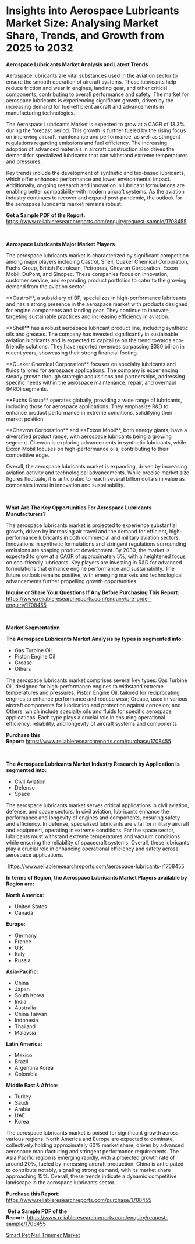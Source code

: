 <p><h1>Insights into Aerospace Lubricants Market Size: Analysing Market Share, Trends, and Growth from 2025 to 2032</h1></p><p><strong>Aerospace Lubricants Market Analysis and Latest Trends</strong></p>
<p><p>Aerospace lubricants are vital substances used in the aviation sector to ensure the smooth operation of aircraft systems. These lubricants help reduce friction and wear in engines, landing gear, and other critical components, contributing to overall performance and safety. The market for aerospace lubricants is experiencing significant growth, driven by the increasing demand for fuel-efficient aircraft and advancements in manufacturing technologies.</p><p>The Aerospace Lubricants Market is expected to grow at a CAGR of 13.3% during the forecast period. This growth is further fueled by the rising focus on improving aircraft maintenance and performance, as well as stringent regulations regarding emissions and fuel efficiency. The increasing adoption of advanced materials in aircraft construction also drives the demand for specialized lubricants that can withstand extreme temperatures and pressures.</p><p>Key trends include the development of synthetic and bio-based lubricants, which offer enhanced performance and lower environmental impact. Additionally, ongoing research and innovation in lubricant formulations are enabling better compatibility with modern aircraft systems. As the aviation industry continues to recover and expand post-pandemic, the outlook for the aerospace lubricants market remains robust.</p></p>
<p><strong>Get a Sample PDF of the Report:&nbsp;</strong> <a href="https://www.reliableresearchreports.com/enquiry/request-sample/1708455?utm_campaign=1720&utm_medium=2&utm_source=Github&utm_content=ia&utm_term=27032025&utm_id=aerospace-lubricants">https://www.reliableresearchreports.com/enquiry/request-sample/1708455</a></p>
<p>&nbsp;</p>
<p><strong>Aerospace Lubricants Major Market Players</strong></p>
<p><p>The aerospace lubricants market is characterized by significant competition among major players including Castrol, Shell, Quaker Chemical Corporation, Fuchs Group, British Petroleum, Petrobras, Chevron Corporation, Exxon Mobil, DuPont, and Sinopec. These companies focus on innovation, customer service, and expanding product portfolios to cater to the growing demand from the aviation sector.</p><p>**Castrol**, a subsidiary of BP, specializes in high-performance lubricants and has a strong presence in the aerospace market with products designed for engine components and landing gear. They continue to innovate, targeting sustainable practices and increasing efficiency in aviation.</p><p>**Shell** has a robust aerospace lubricant product line, including synthetic oils and greases. The company has invested significantly in sustainable aviation lubricants and is expected to capitalize on the trend towards eco-friendly solutions. They have reported revenues surpassing $380 billion in recent years, showcasing their strong financial footing.</p><p>**Quaker Chemical Corporation** focuses on specialty lubricants and fluids tailored for aerospace applications. The company is experiencing steady growth through strategic acquisitions and partnerships, addressing specific needs within the aerospace maintenance, repair, and overhaul (MRO) segments.</p><p>**Fuchs Group** operates globally, providing a wide range of lubricants, including those for aerospace applications. They emphasize R&D to enhance product performance in extreme conditions, solidifying their market position.</p><p>**Chevron Corporation** and **Exxon Mobil**, both energy giants, have a diversified product range, with aerospace lubricants being a growing segment. Chevron is exploring advancements in synthetic lubricants, while Exxon Mobil focuses on high-performance oils, contributing to their competitive edge.</p><p>Overall, the aerospace lubricants market is expanding, driven by increasing aviation activity and technological advancements. While precise market size figures fluctuate, it is anticipated to reach several billion dollars in value as companies invest in innovation and sustainability.</p></p>
<p>&nbsp;</p>
<p><strong>What Are The Key Opportunities For Aerospace Lubricants Manufacturers?</strong></p>
<p><p>The aerospace lubricants market is projected to experience substantial growth, driven by increasing air travel and the demand for efficient, high-performance lubricants in both commercial and military aviation sectors. Innovations in synthetic formulations and stringent regulations surrounding emissions are shaping product development. By 2030, the market is expected to grow at a CAGR of approximately 5%, with a heightened focus on eco-friendly lubricants. Key players are investing in R&D for advanced formulations that enhance engine performance and sustainability. The future outlook remains positive, with emerging markets and technological advancements further propelling growth opportunities.</p></p>
<p><strong>Inquire or Share Your Questions If Any Before Purchasing This Report:</strong> <a href="https://www.reliableresearchreports.com/enquiry/pre-order-enquiry/1708455?utm_campaign=1720&utm_medium=2&utm_source=Github&utm_content=ia&utm_term=27032025&utm_id=aerospace-lubricants">https://www.reliableresearchreports.com/enquiry/pre-order-enquiry/1708455</a></p>
<p>&nbsp;</p>
<p><strong>Market Segmentation</strong></p>
<p><strong>The Aerospace Lubricants Market Analysis by types is segmented into:</strong></p>
<p><ul><li>Gas Turbine Oil</li><li>Piston Engine Oil</li><li>Grease</li><li>Others</li></ul></p>
<p><p>The aerospace lubricants market comprises several key types: Gas Turbine Oil, designed for high-performance engines to withstand extreme temperatures and pressures; Piston Engine Oil, tailored for reciprocating engines to enhance performance and reduce wear; Grease, used in various aircraft components for lubrication and protection against corrosion; and Others, which include specialty oils and fluids for specific aerospace applications. Each type plays a crucial role in ensuring operational efficiency, reliability, and longevity of aircraft systems and components.</p></p>
<p><strong>Purchase this Report:&nbsp;</strong><a href="https://www.reliableresearchreports.com/purchase/1708455?utm_campaign=1720&utm_medium=2&utm_source=Github&utm_content=ia&utm_term=27032025&utm_id=aerospace-lubricants">https://www.reliableresearchreports.com/purchase/1708455</a></p>
<p>&nbsp;</p>
<p><strong>The Aerospace Lubricants Market Industry Research by Application is segmented into:</strong></p>
<p><ul><li>Civil Aviation</li><li>Defense</li><li>Space</li></ul></p>
<p><p>The aerospace lubricants market serves critical applications in civil aviation, defense, and space sectors. In civil aviation, lubricants enhance the performance and longevity of engines and components, ensuring safety and efficiency. In defense, specialized lubricants are vital for military aircraft and equipment, operating in extreme conditions. For the space sector, lubricants must withstand extreme temperatures and vacuum conditions while ensuring the reliability of spacecraft systems. Overall, these lubricants play a crucial role in enhancing operational efficiency and safety across aerospace applications.</p></p>
<p><a href="https://www.reliableresearchreports.com/aerospace-lubricants-r1708455?utm_campaign=1720&utm_medium=2&utm_source=Github&utm_content=ia&utm_term=27032025&utm_id=aerospace-lubricants">&nbsp;https://www.reliableresearchreports.com/aerospace-lubricants-r1708455</a></p>
<p><strong>In terms of Region, the Aerospace Lubricants Market Players available by Region are:</strong></p>
<p>
    <p> <strong> North America: </strong>
        <ul>
            <li>United States</li>
            <li>Canada</li>
        </ul>
        </p> 
    <p> <strong> Europe: </strong>
        <ul>
            <li>Germany</li>
            <li>France</li>
            <li>U.K.</li>
            <li>Italy</li>
            <li>Russia</li>
        </ul>
        </p> 
    <p> <strong> Asia-Pacific: </strong>
        <ul>
            <li>China</li>
            <li>Japan</li>
            <li>South Korea</li>
            <li>India</li>
            <li>Australia</li>
            <li>China Taiwan</li>
            <li>Indonesia</li>
            <li>Thailand</li>
            <li>Malaysia</li>
        </ul>
        </p> 
    <p> <strong> Latin America: </strong>
        <ul>
            <li>Mexico</li>
            <li>Brazil</li>
            <li>Argentina Korea</li>
            <li>Colombia</li>
        </ul>
        </p> 
    <p> <strong> Middle East & Africa: </strong>
        <ul>
            <li>Turkey</li>
            <li>Saudi</li>
            <li>Arabia</li>
            <li>UAE</li>
            <li>Korea</li>
        </ul>
    </p>
    </p>
<p><p>The aerospace lubricants market is poised for significant growth across various regions. North America and Europe are expected to dominate, collectively holding approximately 60% market share, driven by advanced aerospace manufacturing and stringent performance requirements. The Asia Pacific region is emerging rapidly, with a projected growth rate of around 20%, fueled by increasing aircraft production. China is anticipated to contribute notably, signaling strong demand, with its market share approaching 15%. Overall, these trends indicate a dynamic competitive landscape in the aerospace lubricants sector.</p></p>
<p><strong>Purchase this Report: </strong><a href="https://www.reliableresearchreports.com/purchase/1708455?utm_campaign=1720&utm_medium=2&utm_source=Github&utm_content=ia&utm_term=27032025&utm_id=aerospace-lubricants">https://www.reliableresearchreports.com/purchase/1708455</a></p>
<p>&nbsp;<strong>Get a Sample PDF of the Report:&nbsp;&nbsp;</strong><a href="https://www.reliableresearchreports.com/enquiry/request-sample/1708455?utm_campaign=1720&utm_medium=2&utm_source=Github&utm_content=ia&utm_term=27032025&utm_id=aerospace-lubricants">https://www.reliableresearchreports.com/enquiry/request-sample/1708455</a></p>
<p><strong></strong></p>
<p><p><a href="https://github.com/efialiurca/Market-Research-Report-List-1/blob/main/smart-pet-nail-trimmer-market.md?utm_campaign=1720&utm_medium=2&utm_source=Github&utm_content=ia&utm_term=27032025&utm_id=aerospace-lubricants">Smart Pet Nail Trimmer Market</a></p></p>